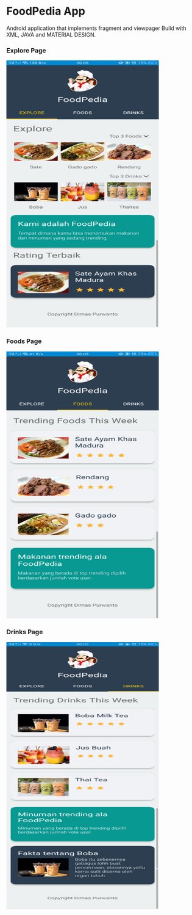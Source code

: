 # FoodPedia App

Android application that implements fragment and viewpager
Build with XML, JAVA and MATERIAL DESIGN.

### Explore Page

<img src="https://github.com/dimasmaspur/FoodPedia-App/blob/master/Screenshot_2020-03-19-00-05-34-33.png" width="400" height="700">

### Foods Page

<img src="https://github.com/dimasmaspur/FoodPedia-App/blob/master/Screenshot_2020-03-19-00-05-41-06.png" width="400" height="700">

### Drinks Page

<img src="https://github.com/dimasmaspur/FoodPedia-App/blob/master/Screenshot_2020-03-19-00-05-49-12.png" width="400" height="700">
